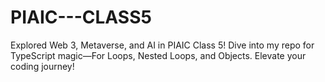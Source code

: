 # PIAIC---CLASS5
Explored Web 3, Metaverse, and AI in PIAIC Class 5! Dive into my repo for TypeScript magic—For Loops, Nested Loops, and Objects. Elevate your coding journey!
